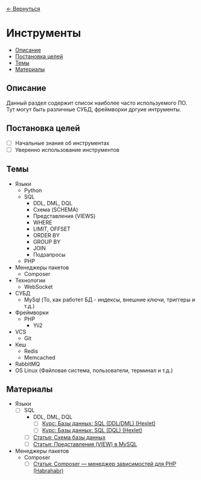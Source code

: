 [← Вернуться](/knowledges-list.md)

# Инструменты #

- [Описание](#Описание)
- [Постановка целей](#Постановка-целей)
- [Темы](#Темы)
- [Материалы](#Материалы)

## Описание ##
Данный раздел содержит список наиболее часто используемого ПО. Тут могут быть различные СУБД, фреймворки дргуие интрументы.

## Постановка целей ##
- [ ] Начальные знания об инструментах
- [ ] Уверенно использование инструментов

## Темы ##
- Языки
	- Python
	- SQL
		- DDL, DML, DQL
		- Схема (SCHEMA)
		- Представления (VIEWS)
		- WHERE
		- LIMIT, OFFSET
		- ORDER BY
		- GROUP BY
		- JOIN
		- Подзапросы
	- PHP
- Менеджеры пакетов
	- Composer
- Технологии
	- WebSocket
- СУБД
	- MySql (То, как работет БД - индексы, внешние ключи, триггеры и т.д.)
- Фреймворки
	- PHP
		- Yii2
- VCS
	- Git
- Кеш
	- Redis
	- Memcached
- RabbitMQ
- OS Linux (Файловая система, пользователи, терминал и т.д.)

## Материалы ##
- Языки
	- [ ] SQL
		- DDL, DML, DQL
			- [ ] [Курс: Базы данных: SQL (DDL/DML) (Hexlet)](https://ru.hexlet.io/courses/postgresql-ddl)
			- [ ] [Курс: Базы данных: SQL (DQL) (Hexlet)](https://ru.hexlet.io/courses/sql-dql)
		- [ ] [Статья: Схема базы данных](https://ru.wikipedia.org/wiki/%D0%A1%D1%85%D0%B5%D0%BC%D0%B0_%D0%B1%D0%B0%D0%B7%D1%8B_%D0%B4%D0%B0%D0%BD%D0%BD%D1%8B%D1%85)
		- [ ] [Статья: Представления (VIEW) в MySQL](https://habrahabr.ru/post/47031/)
- Менеджеры пакетов
	- Composer
		- [ ] [Статья: Composer — менеджер зависимостей для PHP (Habrahabr)](https://habrahabr.ru/post/145946/)
